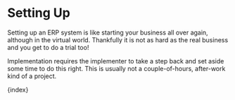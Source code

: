 # Setting Up

Setting up an ERP system is like starting your business all over again,
although in the virtual world. Thankfully it is not as hard as the real
business and you get to do a trial too!

Implementation requires the implementer to take a step back and set aside some
time to do this right. This is usually not a couple-of-hours, after-work kind
of a project.

{index}

